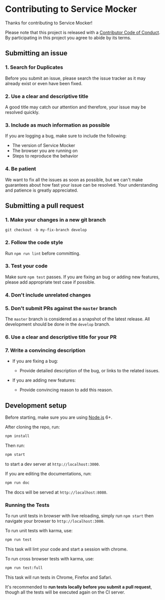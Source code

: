 # Contributing to Service Mocker

Thanks for contributing to Service Mocker!

Please note that this project is released with a [Contributor Code of Conduct](CODE-OF-CONDUCT.md). By participating in this project you agree to abide by its terms.

## Submitting an issue

### 1. Search for Duplicates

Before you submit an issue, please search the issue tracker as it may already exist or even have been fixed.

### 2. Use a clear and descriptive title

A good title may catch our attention and therefore, your issue may be resolved quickly.

### 3. Include as much information as possible

If you are logging a bug, make sure to include the following:

- The version of Service Mocker
- The browser you are running on
- Steps to reproduce the behavior

### 4. Be patient

We want to fix all the issues as soon as possible, but we can't make guarantees about how fast your issue can be resolved. Your understanding and patience is greatly appreciated.

## Submitting a pull request

### 1. Make your changes in a new git branch

```
git checkout -b my-fix-branch develop
```

### 2. Follow the code style

Run `npm run lint` before committing.

### 3. Test your code

Make sure `npm test` passes. If you are fixing an bug or adding new features, please add appropriate test case if possible.

### 4. Don't include unrelated changes

### 5. Don't submit PRs against the `master` branch

The `master` branch is considered as a snapshot of the latest release. All development should be done in the `develop` branch.

### 6. Use a clear and descriptive title for your PR

### 7. Write a convincing description

- If you are fixing a bug:

    - Provide detailed description of the bug, or links to the related issues.

- If you are adding new features:

    - Provide convincing reason to add this reason.


## Development setup

Before starting, make sure you are using [Node.js](http://nodejs.org/) 6+.

After cloning the repo, run:

```bash
npm install
```

Then run:

```bash
npm start
```

to start a dev server at `http://localhost:3000`.

If you are editing the documentations, run:

```bash
npm run doc
```

The docs will be served at `http://localhost:8080`.

### Running the Tests

To run unit tests in browser with live reloading, simply run `npm start` then navigate your browser to `http://localhost:3000`.

To run unit tests with karma, use:

```bash
npm run test
```

This task will lint your code and start a session with chrome.

To run cross browser tests with karma, use:

```bash
npm run test:full
```

This task will run tests in Chrome, Firefox and Safari.

It's recommended to **run tests locally before you submit a pull request**, though all the tests will be executed again on the CI server.
